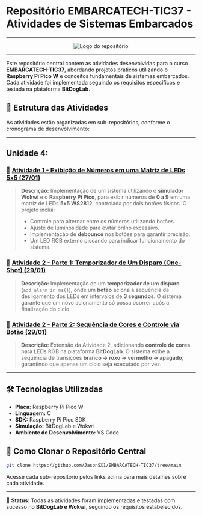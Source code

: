 # Repositório EMBARCATECH-TIC37 - Atividades de Sistemas Embarcados

---

<div align="center">
  <img src="https://github.com/user-attachments/assets/e2df901b-a732-40cd-b8ba-0015ec9fbfa7" alt="Logo do repositório">
</div>

---

Este repositório central contém as atividades desenvolvidas para o curso **EMBARCATECH-TIC37**, abordando projetos práticos utilizando o **Raspberry Pi Pico W** e conceitos fundamentais de sistemas embarcados. Cada atividade foi implementada seguindo os requisitos específicos e testada na plataforma **BitDogLab**.

## 📌 Estrutura das Atividades

As atividades estão organizadas em sub-repositórios, conforme o cronograma de desenvolvimento:

---

## Unidade 4:

### 🔹 [Atividade 1 - Exibição de Números em uma Matriz de LEDs 5x5 (27/01)](https://github.com/JasonSX1/EMBARCATECH-TIC37/tree/main/U4T4-WLS)

> **Descrição:** Implementação de um sistema utilizando o **simulador Wokwi** e o **Raspberry Pi Pico**, para exibir números de **0 a 9** em uma matriz de LEDs **5x5 WS2812**, controlada por dois botões físicos. O projeto inclui:
> - Controle para alternar entre os números utilizando botões.
> - Ajuste de luminosidade para evitar brilho excessivo.
> - Implementação de **debounce** nos botões para garantir precisão.
> - Um LED RGB externo piscando para indicar funcionamento do sistema.

### 🔹 [Atividade 2 - Parte 1: Temporizador de Um Disparo (One-Shot) (29/01)](https://github.com/JasonSX1/EMBARCATECH-TIC37/tree/main/U4-T5-ClockTemp-Ativ2)

> **Descrição:** Implementação de um **temporizador de um disparo** (`add_alarm_in_ms()`), onde um **botão** aciona a sequência de desligamento dos LEDs em intervalos de **3 segundos**. O sistema garante que um novo acionamento só possa ocorrer após a finalização do ciclo.

### 🔹 [Atividade 2 - Parte 2: Sequência de Cores e Controle via Botão (29/01)](https://github.com/JasonSX1/EMBARCATECH-TIC37/tree/main/U4-T5-ClockTemp-Ativ3)

> **Descrição:** Extensão da Atividade 2, adicionando **controle de cores** para LEDs RGB na plataforma **BitDogLab**. O sistema exibe a sequência de transições **branco → roxo → vermelho → apagado**, garantindo que apenas um ciclo seja executado por vez.

---

## 🛠️ Tecnologias Utilizadas

- **Placa:** Raspberry Pi Pico W
- **Linguagem:** C
- **SDK:** Raspberry Pi Pico SDK
- **Simulação:** BitDogLab e Wokwi
- **Ambiente de Desenvolvimento:** VS Code

## 🚀 Como Clonar o Repositório Central

```bash
git clone https://github.com/JasonSX1/EMBARCATECH-TIC37/tree/main
```

Acesse cada sub-repositório pelos links acima para mais detalhes sobre cada atividade.

---

📌 **Status:** Todas as atividades foram implementadas e testadas com sucesso no **BitDogLab e Wokwi**, seguindo os requisitos estabelecidos.
